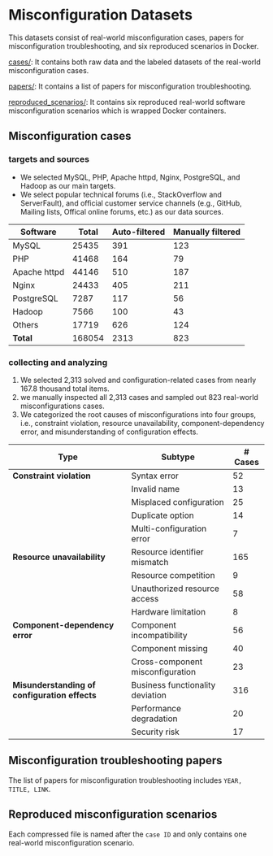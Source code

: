 # Misconfiguration Datasets
This datasets consist of real-world misconfiguration cases, papers for misconfiguration troubleshooting, and six reproduced scenarios in Docker.

[cases/](##Misconfiguration-cases): It contains both raw data and the labeled datasets of the real-world misconfiguration cases.

[papers/](##Misconfiguration-troubleshooting-papers): It contains a list of papers for misconfiguration troubleshooting.

[reproduced_scenarios/](##Reproduced-misconfiguration-scenarios): It contains six reproduced real-world software misconfiguration scenarios which is wrapped Docker containers.

## Misconfiguration cases

### targets and sources
- We selected MySQL, PHP, Apache httpd, Nginx, PostgreSQL, and Hadoop as our main targets. 
- We select popular technical forums (i.e., StackOverflow and ServerFault), and official customer service channels (e.g., GitHub, Mailing lists, Offical online forums, etc.) as our data sources.

| Software      | Total  | Auto-filtered | Manually filtered |
|---------------|--------|---------------|-------------------|
| MySQL         | 25435  | 391           | 123               |
| PHP           | 41468  | 164           | 79                |
| Apache httpd  | 44146  | 510           | 187               |
| Nginx         | 24433  | 405           | 211               |
| PostgreSQL    | 7287   | 117           | 56                |
| Hadoop        | 7566   | 100           | 43                |
| Others        | 17719  | 626           | 124               |
| **Total**     | 168054 | 2313          | 823               |

### collecting and analyzing
1. We selected 2,313 solved and configuration-related cases from nearly 167.8 thousand total items.
2. we manually inspected all 2,313 cases and sampled out 823 real-world misconfigurations cases.
3. We categorized the root causes of misconfigurations into four groups, i.e., constraint violation, resource unavailability, component-dependency error, and misunderstanding of configuration effects.

| **Type**                                | **Subtype**                         | **# Cases** |
|-----------------------------------------|-------------------------------------|-------------|
| **Constraint violation**                | Syntax error                        | 52          |
|                                         | Invalid name                        | 13          |
|                                         | Misplaced configuration             | 25          |
|                                         | Duplicate option                    | 14          |
|                                         | Multi-configuration error           | 7           |
| **Resource unavailability**             | Resource identifier mismatch        | 165         |
|                                         | Resource competition                | 9           |
|                                         | Unauthorized resource access        | 58          |
|                                         | Hardware limitation                 | 8           |
| **Component-dependency error**          | Component incompatibility           | 56          |
|                                         | Component missing                   | 40          |
|                                         | Cross-component misconfiguration    | 23          |
| **Misunderstanding of configuration effects** | Business functionality deviation    | 316         |
|                                         | Performance degradation             | 20          |
|                                         | Security risk                       | 17          |


## Misconfiguration troubleshooting papers
The list of papers for misconfiguration troubleshooting includes `YEAR, TITLE, LINK`.

## Reproduced misconfiguration scenarios
Each compressed file is named after the `case ID` and only contains one real-world misconfiguration scenario.
